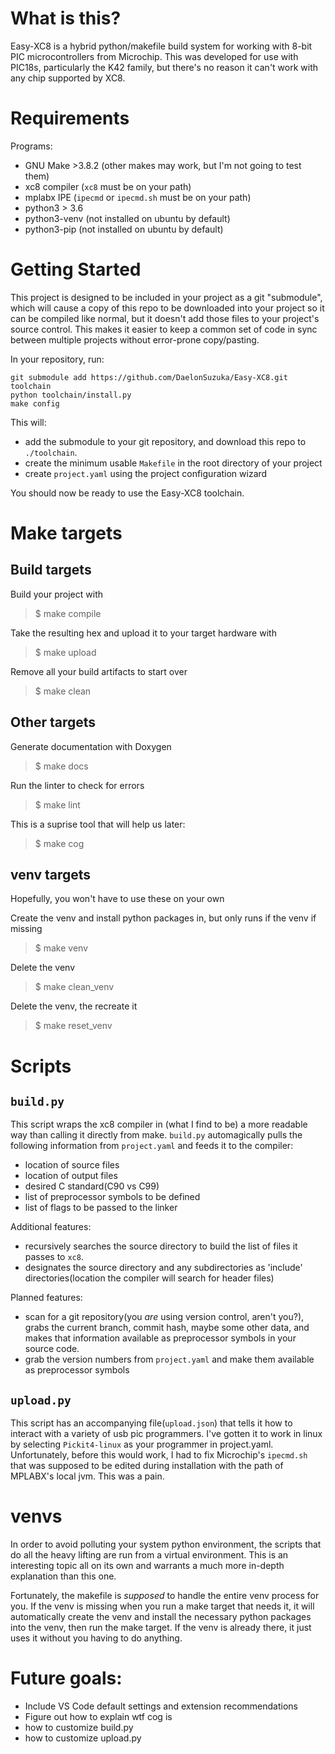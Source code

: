 # What is this?
Easy-XC8 is a hybrid python/makefile build system for working with 8-bit PIC microcontrollers from Microchip. This was developed for use with PIC18s, particularly the K42 family, but there's no reason it can't work with any chip supported by XC8.

# Requirements
Programs:

- GNU Make >3.8.2 (other makes may work, but I'm not going to test them)
- xc8 compiler (`xc8` must be on your path)
- mplabx IPE (`ipecmd` or `ipecmd.sh` must be on your path)
- python3 > 3.6
- python3-venv (not installed on ubuntu by default)
- python3-pip (not installed on ubuntu by default)

# Getting Started

This project is designed to be included in your project as a git "submodule", which will cause a copy of this repo to be downloaded into your project so it can be compiled like normal, but it doesn't add those files to your project's source control. This makes it easier to keep a common set of code in sync between multiple projects without error-prone copy/pasting.

In your repository, run:

```
git submodule add https://github.com/DaelonSuzuka/Easy-XC8.git toolchain
python toolchain/install.py
make config
```

This will:
 - add the submodule to your git repository, and download this repo to `./toolchain`. 
 - create the minimum usable `Makefile` in the root directory of your project
 - create `project.yaml` using the project configuration wizard

You should now be ready to use the Easy-XC8 toolchain.

# Make targets

## Build targets

Build your project with
> $ make compile

Take the resulting hex and upload it to your target hardware with
> $ make upload

Remove all your build artifacts to start over
> $ make clean 

## Other targets

Generate documentation with Doxygen
> $ make docs

Run the linter to check for errors
> $ make lint

This is a suprise tool that will help us later:
> $ make cog 

## venv targets

Hopefully, you won't have to use these on your own

Create the venv and install python packages in, but only runs if the venv if missing
> $ make venv

Delete the venv
> $ make clean_venv

Delete the venv, the recreate it
> $ make reset_venv


# Scripts 

## `build.py`

This script wraps the xc8 compiler in (what I find to be) a more readable way than calling it directly from make. `build.py` automagically pulls the following information from `project.yaml` and feeds it to the compiler:

- location of source files
- location of output files
- desired C standard(C90 vs C99)
- list of preprocessor symbols to be defined
- list of flags to be passed to the linker

Additional features:

- recursively searches the source directory to build the list of files it passes to `xc8`. 
- designates the source directory and any subdirectories as 'include' directories(location the compiler will search for header files)

Planned features:

- scan for a git repository(you _are_ using version control, aren't you?), grabs the current branch, commit hash, maybe some other data, and makes that information available as preprocessor symbols in your source code.
- grab the version numbers from `project.yaml` and make them available as preprocessor symbols

## `upload.py`

This script has an accompanying file(`upload.json`) that tells it how to interact with a variety of usb pic programmers. I've gotten it to work in linux by selecting `Pickit4-linux` as your programmer in project.yaml. Unfortunately, before this would work, I had to fix Microchip's `ipecmd.sh` that was supposed to be edited during installation with the path of MPLABX's local jvm. This was a pain.


# venvs

In order to avoid polluting your system python environment, the scripts that do all the heavy lifting are run from a
virtual environment. This is an interesting topic all on its own and warrants a much more in-depth explanation than this one. 

Fortunately, the makefile is _supposed_ to handle the entire venv process for you. If the venv is missing when you run a make target that needs it, it will automatically create the venv and install the necessary python packages into the venv, then run the make target. If the venv is already there, it just uses it without you having to do anything.

# Future goals:

- Include VS Code default settings and extension recommendations
- Figure out how to explain wtf cog is
- how to customize build.py
- how to customize upload.py